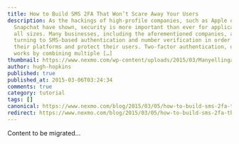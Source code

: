 ```yaml
---
title: How to Build SMS 2FA That Won’t Scare Away Your Users
description: As the hackings of high-profile companies, such as Apple or
  Snapchat have shown, security is more important than ever for applications of
  all sizes. Many businesses, including the aforementioned companies, are
  turning to SMS-based authentication and number verification in order to secure
  their platforms and protect their users. Two-factor authentication, or 2FA,
  works by combining multiple […]
thumbnail: https://www.nexmo.com/wp-content/uploads/2015/03/Manyellingatcomputer-1.jpg
author: hugh-hopkins
published: true
published_at: 2015-03-06T03:24:34
comments: true
category: tutorial
tags: []
canonical: https://www.nexmo.com/blog/2015/03/05/how-to-build-sms-2fa-that-wont-scare-away-your-users
redirect: https://www.nexmo.com/blog/2015/03/05/how-to-build-sms-2fa-that-wont-scare-away-your-users
---
```

Content to be migrated...